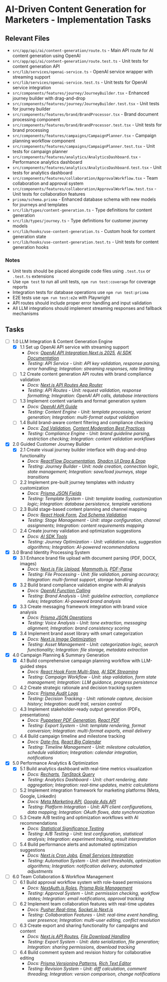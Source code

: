 # AI-Driven Content Generation for Marketers - Implementation Tasks

## Relevant Files

- `src/app/api/ai/content-generation/route.ts` - Main API route for AI content generation using OpenAI
- `src/app/api/ai/content-generation/route.test.ts` - Unit tests for content generation API
- `src/lib/services/openai-service.ts` - OpenAI service wrapper with streaming support
- `src/lib/services/openai-service.test.ts` - Unit tests for OpenAI service integration
- `src/components/features/journey/JourneyBuilder.tsx` - Enhanced journey builder with drag-and-drop
- `src/components/features/journey/JourneyBuilder.test.tsx` - Unit tests for journey builder
- `src/components/features/brand/BrandProcessor.tsx` - Brand document processing component
- `src/components/features/brand/BrandProcessor.test.tsx` - Unit tests for brand processing
- `src/components/features/campaigns/CampaignPlanner.tsx` - Campaign planning workflow component
- `src/components/features/campaigns/CampaignPlanner.test.tsx` - Unit tests for campaign planner
- `src/components/features/analytics/AnalyticsDashboard.tsx` - Performance analytics dashboard
- `src/components/features/analytics/AnalyticsDashboard.test.tsx` - Unit tests for analytics dashboard
- `src/components/features/collaboration/ApprovalWorkflow.tsx` - Team collaboration and approval system
- `src/components/features/collaboration/ApprovalWorkflow.test.tsx` - Unit tests for collaboration features
- `prisma/schema.prisma` - Enhanced database schema with new models for journeys and templates
- `src/lib/types/content-generation.ts` - Type definitions for content generation
- `src/lib/types/journey.ts` - Type definitions for customer journey models
- `src/lib/hooks/use-content-generation.ts` - Custom hook for content generation state
- `src/lib/hooks/use-content-generation.test.ts` - Unit tests for content generation hooks

### Notes

- Unit tests should be placed alongside code files using `.test.tsx` or `.test.ts` extensions
- Use `npm test` to run all unit tests, `npm run test:coverage` for coverage reports
- Integration tests for database operations use `npm run test:prisma`
- E2E tests use `npm run test:e2e` with Playwright
- API routes should include proper error handling and input validation
- All LLM integrations should implement streaming responses and fallback mechanisms

## Tasks

- [ ] 1.0 LLM Integration & Content Generation Engine
  - [x] 1.1 Set up OpenAI API service with streaming support
    - *Docs: [OpenAI API Integration Next.js 2025](https://ai-sdk.dev/docs/getting-started/nextjs-app-router), [AI SDK Documentation](https://github.com/openai/openai-assistants-quickstart)*
    - *Testing: API Service - Unit: API key validation, response parsing, error handling; Integration: streaming responses, rate limiting*
  - [ ] 1.2 Create content generation API routes with brand compliance validation
    - *Docs: [Next.js API Routes App Router](https://nextjs.org/docs/app/building-your-application/routing/route-handlers)*
    - *Testing: API Routes - Unit: request validation, response formatting; Integration: OpenAI API calls, database interactions*
  - [ ] 1.3 Implement content variants and format generation system
    - *Docs: [OpenAI API Guide](https://platform.openai.com/docs/api-reference/chat)*
    - *Testing: Content Engine - Unit: template processing, variant generation; Integration: multi-format output validation*
  - [ ] 1.4 Build brand-aware content filtering and compliance checking
    - *Docs: [Zod Validation](https://zod.dev/), [Content Moderation Best Practices](https://platform.openai.com/docs/guides/moderation)*
    - *Testing: Compliance Engine - Unit: brand guideline parsing, restriction checking; Integration: content validation workflows*

- [x] 2.0 Guided Customer Journey Builder
  - [x] 2.1 Create visual journey builder interface with drag-and-drop functionality
    - *Docs: [ReactFlow Documentation](https://reactflow.dev/), [Shadcn UI Drag & Drop](https://ui.shadcn.com/)*
    - *Testing: Journey Builder - Unit: node creation, connection logic, state management; Integration: save/load journeys, stage transitions*
  - [ ] 2.2 Implement pre-built journey templates with industry customization
    - *Docs: [Prisma JSON Fields](https://www.prisma.io/docs/orm/prisma-client/special-fields-and-types/working-with-json-fields)*
    - *Testing: Template System - Unit: template loading, customization logic; Integration: database persistence, template variations*
  - [ ] 2.3 Build stage-based content planning and channel mapping
    - *Docs: [React Hook Form](https://react-hook-form.com/), [Zod Schema Validation](https://zod.dev/)*
    - *Testing: Stage Management - Unit: stage configuration, channel assignments; Integration: content requirements mapping*
  - [ ] 2.4 Create journey validation and optimization suggestions
    - *Docs: [AI SDK Tools](https://ai-sdk.dev/docs/ai-sdk-core/tools-and-tool-calling)*
    - *Testing: Journey Optimization - Unit: validation rules, suggestion algorithms; Integration: AI-powered recommendations*

- [x] 3.0 Brand Identity Processing System
  - [x] 3.1 Enhance brand file upload with document parsing (PDF, DOCX, images)
    - *Docs: [Next.js File Upload](https://nextjs.org/docs/app/building-your-application/routing/route-handlers#handling-other-http-methods), [Mammoth.js](https://github.com/mwilliamson/mammoth.js/), [PDF-Parse](https://www.npmjs.com/package/pdf-parse)*
    - *Testing: File Processing - Unit: file validation, parsing accuracy; Integration: multi-format support, storage handling*
  - [x] 3.2 Build brand compliance validation engine with AI analysis
    - *Docs: [OpenAI Function Calling](https://platform.openai.com/docs/guides/function-calling)*
    - *Testing: Brand Analysis - Unit: guideline extraction, compliance rules; Integration: AI-powered brand analysis*
  - [x] 3.3 Create messaging framework integration with brand voice analysis
    - *Docs: [Prisma JSON Operations](https://www.prisma.io/docs/orm/prisma-client/special-fields-and-types/working-with-json-fields)*
    - *Testing: Voice Analysis - Unit: tone extraction, messaging alignment; Integration: brand consistency scoring*
  - [x] 3.4 Implement brand asset library with smart categorization
    - *Docs: [Next.js Image Optimization](https://nextjs.org/docs/app/api-reference/components/image)*
    - *Testing: Asset Management - Unit: categorization logic, search functionality; Integration: file storage, metadata extraction*

- [x] 4.0 Campaign Planning & Summary Generation
  - [x] 4.1 Build comprehensive campaign planning workflow with LLM-guided steps
    - *Docs: [React Hook Form Multi-Step](https://react-hook-form.com/advanced-usage#WizardFunnel), [AI SDK Streaming](https://ai-sdk.dev/docs/ai-sdk-ui/streaming)*
    - *Testing: Campaign Workflow - Unit: step validation, form state management; Integration: LLM guidance, progress persistence*
  - [ ] 4.2 Create strategic rationale and decision tracking system
    - *Docs: [Prisma Audit Logs](https://www.prisma.io/docs/orm/prisma-client/queries/crud#update-or-create-records)*
    - *Testing: Decision Tracking - Unit: rationale capture, decision history; Integration: audit trail, version control*
  - [ ] 4.3 Implement stakeholder-ready output generation (PDFs, presentations)
    - *Docs: [Puppeteer PDF Generation](https://pptr.dev/), [React PDF](https://react-pdf.org/)*
    - *Testing: Export System - Unit: template rendering, format conversion; Integration: multi-format exports, email delivery*
  - [ ] 4.4 Build campaign timeline and milestone tracking
    - *Docs: [Date-fns](https://date-fns.org/), [React Big Calendar](https://github.com/jquense/react-big-calendar)*
    - *Testing: Timeline Management - Unit: milestone calculation, schedule validation; Integration: calendar integration, notifications*

- [x] 5.0 Performance Analytics & Optimization
  - [x] 5.1 Build analytics dashboard with real-time metrics visualization
    - *Docs: [Recharts](https://recharts.org/), [TanStack Query](https://tanstack.com/query/latest)*
    - *Testing: Analytics Dashboard - Unit: chart rendering, data aggregation; Integration: real-time updates, metric calculations*
  - [ ] 5.2 Implement integration framework for marketing platforms (Meta, Google, LinkedIn)
    - *Docs: [Meta Marketing API](https://developers.facebook.com/docs/marketing-api/), [Google Ads API](https://developers.google.com/google-ads/api)*
    - *Testing: Platform Integration - Unit: API client configurations, data mapping; Integration: OAuth flows, data synchronization*
  - [ ] 5.3 Create A/B testing and optimization workflows with AI recommendations
    - *Docs: [Statistical Significance Testing](https://www.optimizely.com/optimization-glossary/statistical-significance/)*
    - *Testing: A/B Testing - Unit: test configuration, statistical analysis; Integration: experiment tracking, result interpretation*
  - [ ] 5.4 Build performance alerts and automated optimization suggestions
    - *Docs: [Next.js Cron Jobs](https://vercel.com/docs/functions/cron-jobs), [Email Services Integration](https://docs.sendgrid.com/api-reference)*
    - *Testing: Automation System - Unit: alert thresholds, optimization algorithms; Integration: notification delivery, automated adjustments*

- [ ] 6.0 Team Collaboration & Workflow Management
  - [ ] 6.1 Build approval workflow system with role-based permissions
    - *Docs: [NextAuth.js Roles](https://next-auth.js.org/configuration/callbacks#role), [Prisma Role Management](https://www.prisma.io/docs/orm/prisma-client/queries/filtering-and-sorting)*
    - *Testing: Approval System - Unit: permission checking, workflow states; Integration: email notifications, approval tracking*
  - [ ] 6.2 Implement team collaboration features with real-time updates
    - *Docs: [Pusher Real-time](https://pusher.com/docs/), [Socket.io Next.js](https://socket.io/how-to/use-with-nextjs)*
    - *Testing: Collaboration Features - Unit: real-time event handling, user presence; Integration: multi-user editing, conflict resolution*
  - [ ] 6.3 Create export and sharing functionality for campaigns and content
    - *Docs: [Next.js API Routes](https://nextjs.org/docs/app/building-your-application/routing/route-handlers), [File Download Handling](https://developer.mozilla.org/en-US/docs/Web/API/URL/createObjectURL)*
    - *Testing: Export System - Unit: data serialization, file generation; Integration: sharing permissions, download tracking*
  - [ ] 6.4 Build comment system and revision history for collaborative editing
    - *Docs: [Prisma Versioning Patterns](https://www.prisma.io/docs/orm/prisma-client/queries/crud), [Rich Text Editor](https://tiptap.dev/)*
    - *Testing: Revision System - Unit: diff calculation, comment threading; Integration: version comparison, change notifications*